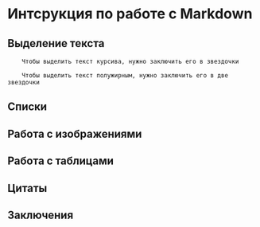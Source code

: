 # Интсрукция по работе с Markdown

## Выделение текста
        Чтобы выделить текст курсива, нужно заключить его в звездочки

        Чтобы выделить текст полужирным, нужно заключить его в две звездочки
## Списки

## Работа с изображениями

## Работа с таблицами

## Цитаты

## Заключения